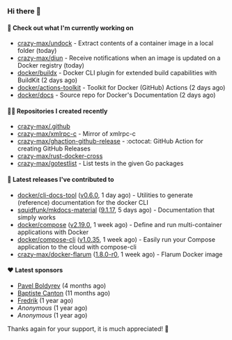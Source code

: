 ### Hi there 👋

#### 👷 Check out what I'm currently working on

- [crazy-max/undock](https://github.com/crazy-max/undock) - Extract contents of a container image in a local folder (today)
- [crazy-max/diun](https://github.com/crazy-max/diun) - Receive notifications when an image is updated on a Docker registry (today)
- [docker/buildx](https://github.com/docker/buildx) - Docker CLI plugin for extended build capabilities with BuildKit (2 days ago)
- [docker/actions-toolkit](https://github.com/docker/actions-toolkit) - Toolkit for Docker (GitHub) Actions (2 days ago)
- [docker/docs](https://github.com/docker/docs) - Source repo for Docker&#39;s Documentation (2 days ago)

#### 👨‍💻 Repositories I created recently

- [crazy-max/.github](https://github.com/crazy-max/.github)
- [crazy-max/xmlrpc-c](https://github.com/crazy-max/xmlrpc-c) - Mirror of xmlrpc-c
- [crazy-max/ghaction-github-release](https://github.com/crazy-max/ghaction-github-release) - :octocat: GitHub Action for creating GitHub Releases
- [crazy-max/rust-docker-cross](https://github.com/crazy-max/rust-docker-cross)
- [crazy-max/gotestlist](https://github.com/crazy-max/gotestlist) - List tests in the given Go packages

#### 🚀 Latest releases I've contributed to

- [docker/cli-docs-tool](https://github.com/docker/cli-docs-tool) ([v0.6.0](https://github.com/docker/cli-docs-tool/releases/tag/v0.6.0), 1 day ago) - Utilities to generate (reference) documentation for the docker CLI
- [squidfunk/mkdocs-material](https://github.com/squidfunk/mkdocs-material) ([9.1.17](https://github.com/squidfunk/mkdocs-material/releases/tag/9.1.17), 5 days ago) - Documentation that simply works
- [docker/compose](https://github.com/docker/compose) ([v2.19.0](https://github.com/docker/compose/releases/tag/v2.19.0), 1 week ago) - Define and run multi-container applications with Docker
- [docker/compose-cli](https://github.com/docker/compose-cli) ([v1.0.35](https://github.com/docker/compose-cli/releases/tag/v1.0.35), 1 week ago) - Easily run your Compose application to the cloud with compose-cli
- [crazy-max/docker-flarum](https://github.com/crazy-max/docker-flarum) ([1.8.0-r0](https://github.com/crazy-max/docker-flarum/releases/tag/1.8.0-r0), 1 week ago) - Flarum Docker image

#### ❤️ Latest sponsors
- [Pavel Boldyrev](https://github.com/bpg) (4 months ago)
- [Baptiste Canton](https://github.com/batmac) (11 months ago)
- [Fredrik](https://github.com/fredrikscode) (1 year ago)
- _Anonymous_ (1 year ago)
- _Anonymous_ (1 year ago)

Thanks again for your support, it is much appreciated! 🙏
